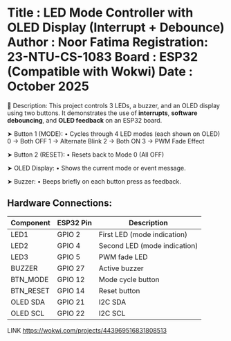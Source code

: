   Title       : LED Mode Controller with OLED Display (Interrupt + Debounce)
  Author      : Noor Fatima
  Registration: 23-NTU-CS-1083
  Board       : ESP32 (Compatible with Wokwi)
  Date        : October 2025
  =========================================================================
  📘 Description:
  This project controls 3 LEDs, a buzzer, and an OLED display using two buttons.
  It demonstrates the use of **interrupts**, **software debouncing**, and 
  **OLED feedback** on an ESP32 board.

  ➤ Button 1 (MODE):
      • Cycles through 4 LED modes (each shown on OLED)
          0 → Both OFF
          1 → Alternate Blink
          2 → Both ON
          3 → PWM Fade Effect

  ➤ Button 2 (RESET):
      • Resets back to Mode 0 (All OFF)

  ➤ OLED Display:
      • Shows the current mode or event message.

  ➤ Buzzer:
      • Beeps briefly on each button press as feedback.

  Hardware Connections:
  -------------------------------------------------------------------------
   Component   | ESP32 Pin | Description
  -------------|------------|----------------------------------------------
   LED1        | GPIO 2     | First LED (mode indication)
   LED2        | GPIO 4     | Second LED (mode indication)
   LED3        | GPIO 5     | PWM fade LED
   BUZZER      | GPIO 27    | Active buzzer
   BTN_MODE    | GPIO 12    | Mode cycle button
   BTN_RESET   | GPIO 14    | Reset button
   OLED SDA    | GPIO 21    | I2C SDA
   OLED SCL    | GPIO 22    | I2C SCL
LINK
https://wokwi.com/projects/443969516831808513
